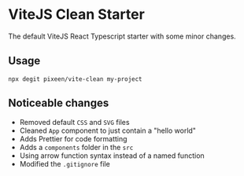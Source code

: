 # ViteJS Clean Starter

The default ViteJS React Typescript starter with some minor changes.

## Usage

```
npx degit pixeen/vite-clean my-project
```

## Noticeable changes

- Removed default `CSS` and `SVG` files
- Cleaned `App` component to just contain a "hello world"
- Adds Prettier for code formatting
- Adds a `components` folder in the `src`
- Using arrow function syntax instead of a named function
- Modified the `.gitignore` file
